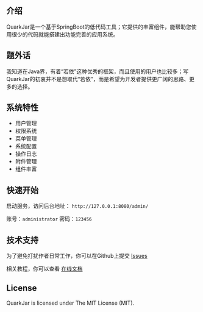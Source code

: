 ## 介绍
QuarkJar是一个基于SpringBoot的低代码工具；它提供的丰富组件，能帮助您使用很少的代码就能搭建出功能完善的应用系统。

## 题外话
我知道在Java界，有着“若依”这种优秀的框架，而且使用的用户也比较多；写QuarkJar的初衷并不是想取代“若依”，而是希望为开发者提供更广阔的思路、更多的选择。

## 系统特性

- 用户管理
- 权限系统
- 菜单管理
- 系统配置
- 操作日志
- 附件管理
- 组件丰富

## 快速开始
启动服务，访问后台地址： ```http://127.0.0.1:8080/admin/```

账号：```administrator```
密码：```123456```

## 技术支持
为了避免打扰作者日常工作，你可以在Github上提交 [Issues](https://github.com/quarkcloudio/quark-jar/issues)

相关教程，你可以查看 [在线文档](http://quarkcloud.io/quark-jar/)

## License
QuarkJar is licensed under The MIT License (MIT).